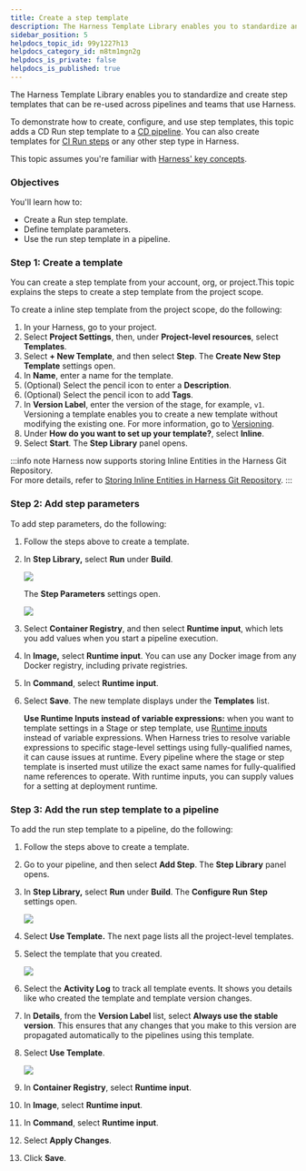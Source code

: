 ```yaml
---
title: Create a step template
description: The Harness Template Library enables you to standardize and create step templates that can be re-used across pipelines and teams that use Harness. This topic walks you through the steps to create a R…
sidebar_position: 5
helpdocs_topic_id: 99y1227h13
helpdocs_category_id: m8tm1mgn2g
helpdocs_is_private: false
helpdocs_is_published: true
---
```


The Harness Template Library enables you to standardize and create step templates that can be re-used across pipelines and teams that use Harness.

To demonstrate how to create, configure, and use step templates, this topic adds a CD Run step template to a [CD pipeline](/docs/category/cd-and-gitops-tutorials). You can also create templates for [CI Run steps](/docs/continuous-integration/use-ci/run-step-settings) or any other step type in Harness.

This topic assumes you're familiar with [Harness' key concepts](/docs/platform/get-started/key-concepts).

### Objectives

You'll learn how to:

* Create a Run step template.
* Define template parameters.
* Use the run step template in a pipeline.

### Step 1: Create a template

You can create a step template from your account, org, or project. ​This topic explains the steps to create a step template from the project scope.

To create a inline step template from the project scope, do the following:

1. In your Harness, go to your project.
2. Select **Project Settings**, then, under **Project-level resources**, select **Templates**.
3. Select **+ New Template**, and then select **Step**. The **Create New Step Template** settings open.
4. In **Name**, enter a name for the template.​
5. (Optional) Select the pencil icon to enter a **Description**.
6. (Optional) Select the pencil icon to add **Tags**.
7. In **Version Label**, enter the version of the stage, for example, `v1`. Versioning a template enables you to create a new template without modifying the existing one. For more information, go to [Versioning](template.md).
8. Under **How do you want to set up your template?**, select **Inline**.
9. Select **Start**. The **Step Library** panel opens.

:::info note
Harness now supports storing Inline Entities in the Harness Git Repository.  
For more details, refer to [Storing Inline Entities in Harness Git Repository](/docs/platform/git-experience/harness-code-inline.md).
:::


### Step 2: Add step parameters

To add step parameters, do the following:

1. Follow the steps above to create a template.
2. In **Step Library,** select **Run** under **Build**.

   ![](./static/run-step-template-quickstart-82.png)

   The **Step Parameters** settings open.

   ![](./static/run-step-template-quickstart-83.png)

3. Select **Container Registry**, and then select **Runtime input**, which lets you add values when you start a pipeline execution.
4. In **Image,** select **Runtime input**. You can use any Docker image from any Docker registry, including private registries.
5. In **Command**, select **Runtime input**.
6. Select **Save**. The new template displays under the **Templates** list.

   **Use Runtime Inputs instead of variable expressions:** when you want to template settings in a Stage or step template, use [Runtime inputs](../variables-and-expressions/runtime-inputs.md) instead of variable expressions. When Harness tries to resolve variable expressions to specific stage-level settings using fully-qualified names, it can cause issues at runtime. Every pipeline where the stage or step template is inserted must utilize the exact same names for fully-qualified name references to operate. With runtime inputs, you can supply values for a setting at deployment runtime.

### Step 3: Add the run step template to a pipeline

To add the run step template to a pipeline, do the following:

1. Follow the steps above to create a template.
2. Go to your pipeline, and then select **Add Step**. The **Step Library** panel opens.
3. In **Step Library,** select **Run** under **Build**. The **Configure Run** **Step** settings open.

   ![](./static/run-step-template-quickstart-84.png)

4. Select **Use Template.** The next page lists all the project-level templates.

5. Select the template that you created.

   ![](./static/run-step-template-quickstart-85.png)

6. Select the **Activity Log** to track all template events. It shows you details like who created the template and template version changes.

7. In **Details**, from the **Version Label** list, select **Always use the stable version**. This ensures that any changes that you make to this version are propagated automatically to the pipelines using this template.

8. Select **Use Template**.

   ![](./static/run-step-template-quickstart-86.png)

9. In **Container Registry**, select **Runtime input**.
10. In **Image**, select **Runtime input**.
11. In **Command**, select **Runtime input**.
12. Select **Apply Changes**.
13. Click **Save**.
